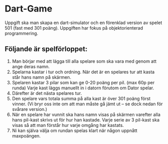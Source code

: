 # Dart-Game
Uppgift ska man skapa en dart-simulator och en förenklad version av spelet 501 (fast med 301 poäng). Uppgiften har fokus på objektorienterad programmering.

## Följande är spelförloppet:
1. Man börjar med att lägga till alla spelare som ska vara med genom att ange deras namn.
2. Spelarna kastar i tur och ordning. När det är en spelares tur att kasta står hans namn på skärmen.
3. Spelaren kastar 3 pilar som kan ge 0-20 poäng per pil. (max 60p per runda) Varje kast läggs manuellt in i datorn förutom om Dator spelar.
4. Därefter är det nästa spelares tur.
5. Den spelare vars totala summa på alla kast är över 301 poäng först vinner. (Vi bryr oss inte om att man måste gå jämt ut – se dock nedan för svårare version.)
6. När en spelare har vunnit ska hans namn visas på skärmen varefter alla hans pil-kast skrivs ut för hur han kastade. Varje serie av 3 pil-kast ska visas så att man förstår hur varje omgång har kastats.
7. Ni kan själva välja om rundan spelas klart när någon uppnått maxpoängen.
